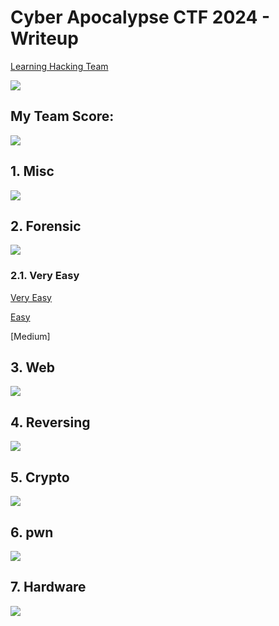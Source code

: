 # Cyber Apocalypse CTF 2024 -  Writeup
 
[Learning Hacking Team](https://ctf.hackthebox.com/team/overview/163443)

![](./Source/Image/TeamProfile.PNG)

## My Team Score:

![](./Source/Image/Result.PNG)

## 1. Misc

![](./Source/Image/1_Misc_.PNG)

## 2. Forensic

![](./Source/Image/2_Forenscis.PNG)

### 2.1. Very Easy
[Very Easy](https://github.com/DoNCCong/Cyber-Apocalypse-CTF-2024/tree/9ab7bd49df174b1e0f9c9368f6efbb6c9c3761b9/2.%20Forensics/1.%20Very%20Easy)

[Easy](https://github.com/DoNCCong/Cyber-Apocalypse-CTF-2024/tree/2a4e2c2973ee1d6b7a627f8aecd5043216714cf6/2.%20Forensics/2.%20Easy)

[Medium]

## 3. Web

![](./Source/Image/3_Web.PNG)

## 4. Reversing

![](./Source/Image/4_Reversing.PNG)

## 5. Crypto

![](./Source/Image/5_Crypto.PNG)

## 6. pwn

![](./Source/Image/6_pwn.PNG)

## 7. Hardware

![](./Source/Image/7_Hardware.PNG)
